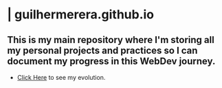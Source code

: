 # | guilhermerera.github.io
## This is my main repository where I'm storing all my personal projects and practices so I can document my progress in this WebDev journey.
- [Click Here](https://github.com/guilhermerera/guilhermerera.github.io) to see my evolution.
